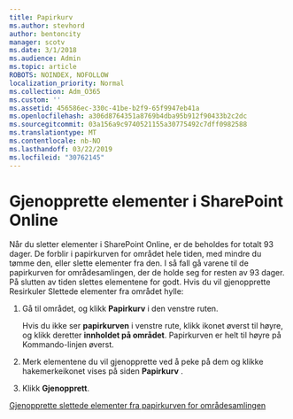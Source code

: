 ```yaml
---
title: Papirkurv
ms.author: stevhord
author: bentoncity
manager: scotv
ms.date: 3/1/2018
ms.audience: Admin
ms.topic: article
ROBOTS: NOINDEX, NOFOLLOW
localization_priority: Normal
ms.collection: Adm_O365
ms.custom: ''
ms.assetid: 456586ec-330c-41be-b2f9-65f9947eb41a
ms.openlocfilehash: a306d8764351a8769b4dba95b912f90433b2c2dc
ms.sourcegitcommit: 03a156a9c9740521155a30775492c7dff0982588
ms.translationtype: MT
ms.contentlocale: nb-NO
ms.lasthandoff: 03/22/2019
ms.locfileid: "30762145"
---
```

# <a name="restore-items-in-sharepoint-online"></a>Gjenopprette elementer i SharePoint Online

Når du sletter elementer i SharePoint Online, er de beholdes for totalt 93 dager. De forblir i papirkurven for området hele tiden, med mindre du tømme den, eller slette elementer fra den. I så fall gå varene til de papirkurven for områdesamlingen, der de holde seg for resten av 93 dager. På slutten av tiden slettes elementene for godt. Hvis du vil gjenopprette Resirkuler Slettede elementer fra området hylle:
  
1. Gå til området, og klikk **Papirkurv** i den venstre ruten. 
    
    Hvis du ikke ser **papirkurven** i venstre rute, klikk ikonet øverst til høyre, og klikk deretter **innholdet på området**. Papirkurven er helt til høyre på Kommando-linjen øverst.
    
2. Merk elementene du vil gjenopprette ved å peke på dem og klikke hakemerkeikonet vises på siden **Papirkurv** . 
    
3. Klikk **Gjenopprett**.
    
[Gjenopprette slettede elementer fra papirkurven for områdesamlingen](https://go.microsoft.com/fwlink/?linkid=866439)
  

